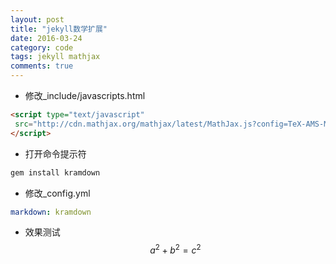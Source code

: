 ```yaml
---
layout: post
title: "jekyll数学扩展"
date: 2016-03-24
category: code
tags: jekyll mathjax
comments: true
---
```


* 修改\_include/javascripts.html
```html
<script type="text/javascript"
 src="http://cdn.mathjax.org/mathjax/latest/MathJax.js?config=TeX-AMS-MML_HTMLorMML">
</script>
```

* 打开命令提示符
```rb
gem install kramdown
```

* 修改\_config.yml
```yaml
markdown: kramdown
```

* 效果测试
$$a^2 + b^2 = c^2$$
